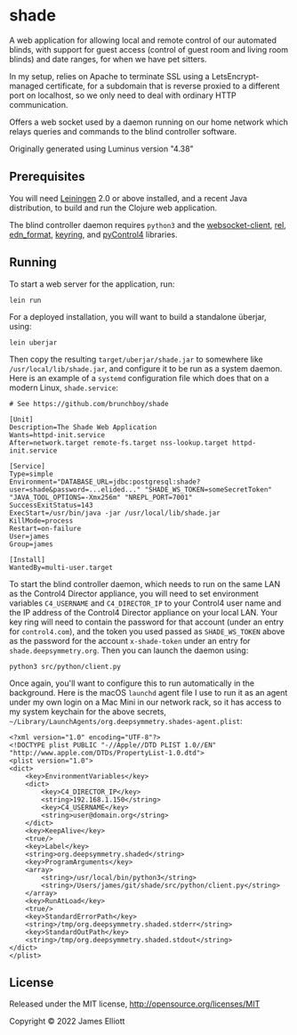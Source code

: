 # shade

A web application for allowing local and remote control of our
automated blinds, with support for guest access (control of guest room
and living room blinds) and date ranges, for when we have pet sitters.

In my setup, relies on Apache to terminate SSL using a
LetsEncrypt-managed certificate, for a subdomain that is reverse
proxied to a different port on localhost, so we only need to deal with
ordinary HTTP communication.

Offers a web socket used by a daemon running on our home network which
relays queries and commands to the blind controller software.

Originally generated using Luminus version "4.38"

## Prerequisites

You will need [Leiningen][1] 2.0 or above installed, and a recent Java
distribution, to build and run the Clojure web application.

The blind controller daemon requires `python3` and the
[websocket-client][2], [rel][3], [edn_format][4], [keyring][5], and
[pyControl4][6] libraries.

[1]: https://github.com/technomancy/leiningen
[2]: https://pypi.org/project/websocket-client/
[3]: https://pypi.org/project/rel/
[4]: https://pypi.org/project/edn-format/
[5]: https://pypi.org/project/keyring/
[6]: https://pypi.org/project/pyControl4/

## Running

To start a web server for the application, run:

    lein run

For a deployed installation, you will want to build a standalone
überjar, using:

    lein uberjar

Then copy the resulting `target/uberjar/shade.jar` to somewhere like
`/usr/local/lib/shade.jar`, and configure it to be run as a system
daemon. Here is an example of a `systemd` configuration file which
does that on a modern Linux, `shade.service`:

    # See https://github.com/brunchboy/shade

    [Unit]
    Description=The Shade Web Application
    Wants=httpd-init.service
    After=network.target remote-fs.target nss-lookup.target httpd-init.service

    [Service]
    Type=simple
    Environment="DATABASE_URL=jdbc:postgresql:shade?user=shade&password=...elided..." "SHADE_WS_TOKEN=someSecretToken" "JAVA_TOOL_OPTIONS=-Xmx256m" "NREPL_PORT=7001"
    SuccessExitStatus=143
    ExecStart=/usr/bin/java -jar /usr/local/lib/shade.jar
    KillMode=process
    Restart=on-failure
    User=james
    Group=james

    [Install]
    WantedBy=multi-user.target

To start the blind controller daemon, which needs to run on the same
LAN as the Control4 Director appliance, you will need to set
environment variables `C4_USERNAME` and `C4_DIRECTOR_IP` to your
Control4 user name and the IP address of the Control4 Director
appliance on your local LAN. Your key ring will need to contain the
password for that account (under an entry for `control4.com`), and the
token you used passed as `SHADE_WS_TOKEN` above as the password for
the account `x-shade-token` under an entry for
`shade.deepsymmetry.org`. Then you can launch the daemon using:

    python3 src/python/client.py

Once again, you'll want to configure this to run automatically in the
background. Here is the macOS `launchd` agent file I use to run it as
an agent under my own login on a Mac Mini in our network rack, so it
has access to my system keychain for the above secrets,
`~/Library/LaunchAgents/org.deepsymmetry.shades-agent.plist`:

    <?xml version="1.0" encoding="UTF-8"?>
    <!DOCTYPE plist PUBLIC "-//Apple//DTD PLIST 1.0//EN" "http://www.apple.com/DTDs/PropertyList-1.0.dtd">
    <plist version="1.0">
    <dict>
        <key>EnvironmentVariables</key>
        <dict>
            <key>C4_DIRECTOR_IP</key>
            <string>192.168.1.150</string>
            <key>C4_USERNAME</key>
            <string>user@domain.org</string>
        </dict>
        <key>KeepAlive</key>
        <true/>
        <key>Label</key>
        <string>org.deepsymmetry.shaded</string>
        <key>ProgramArguments</key>
        <array>
            <string>/usr/local/bin/python3</string>
            <string>/Users/james/git/shade/src/python/client.py</string>
        </array>
        <key>RunAtLoad</key>
        <true/>
        <key>StandardErrorPath</key>
        <string>/tmp/org.deepsymmetry.shaded.stderr</string>
        <key>StandardOutPath</key>
        <string>/tmp/org.deepsymmetry.shaded.stdout</string>
    </dict>
    </plist>

## License

Released under the MIT license, http://opensource.org/licenses/MIT

Copyright © 2022 James Elliott
